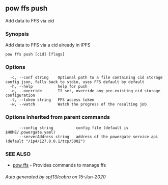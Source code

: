 ## pow ffs push

Add data to FFS via cid

### Synopsis

Add data to FFS via a cid already in IPFS

```
pow ffs push [cid] [flags]
```

### Options

```
  -c, --conf string    Optional path to a file containing cid storage config json, falls back to stdin, uses FFS default by default
  -h, --help           help for push
  -o, --override       If set, override any pre-existing cid storage configuration
  -t, --token string   FFS access token
  -w, --watch          Watch the progress of the resulting job
```

### Options inherited from parent commands

```
      --config string          config file (default is $HOME/.powergate.yaml)
      --serverAddress string   address of the powergate service api (default "/ip4/127.0.0.1/tcp/5002")
```

### SEE ALSO

* [pow ffs](pow_ffs.md)	 - Provides commands to manage ffs

###### Auto generated by spf13/cobra on 15-Jun-2020

